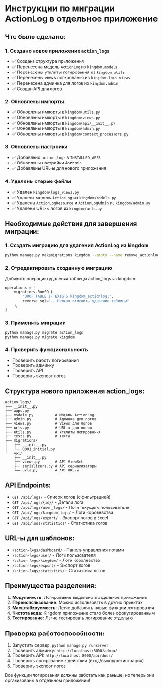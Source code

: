 # Инструкции по миграции ActionLog в отдельное приложение

## Что было сделано:

### 1. Создано новое приложение `action_logs`
- ✅ Создана структура приложения
- ✅ Перенесена модель `ActionLog` из `kingdom.models`
- ✅ Перенесены утилиты логирования из `kingdom.utils`
- ✅ Перенесены views логирования из `kingdom.logs_views`
- ✅ Перенесена админка для логов из `kingdom.admin`
- ✅ Создан API для логов

### 2. Обновлены импорты
- ✅ Обновлены импорты в `kingdom/utils.py`
- ✅ Обновлены импорты в `kingdom/views.py`
- ✅ Обновлены импорты в `kingdom/api/__init__.py`
- ✅ Обновлены импорты в `kingdom/admin.py`
- ✅ Обновлены импорты в `kingdom/context_processors.py`

### 3. Обновлены настройки
- ✅ Добавлено `action_logs` в `INSTALLED_APPS`
- ✅ Обновлены настройки Jazzmin
- ✅ Добавлены URL-ы для нового приложения

### 4. Удалены старые файлы
- ✅ Удален `kingdom/logs_views.py`
- ✅ Удалена модель `ActionLog` из `kingdom/models.py`
- ✅ Удалены `ActionLogResource` и `ActionLogAdmin` из `kingdom/admin.py`
- ✅ Удалены URL-ы логов из `kingdom/urls.py`

## Необходимые действия для завершения миграции:

### 1. Создать миграцию для удаления ActionLog из kingdom
```bash
python manage.py makemigrations kingdom --empty --name remove_actionlog
```

### 2. Отредактировать созданную миграцию
Добавить операцию удаления таблицы action_logs из kingdom:
```python
operations = [
    migrations.RunSQL(
        "DROP TABLE IF EXISTS kingdom_actionlog;",
        reverse_sql="-- Нельзя отменить удаление таблицы"
    ),
]
```

### 3. Применить миграции
```bash
python manage.py migrate action_logs
python manage.py migrate kingdom
```

### 4. Проверить функциональность
- Проверить работу логирования
- Проверить админку
- Проверить API
- Проверить экспорт логов

## Структура нового приложения action_logs:

```
action_logs/
├── __init__.py
├── apps.py
├── models.py          # Модель ActionLog
├── admin.py           # Админка для логов
├── views.py           # Views для логов
├── urls.py            # URL-ы для логов
├── utils.py           # Утилиты логирования
├── tests.py           # Тесты
├── migrations/
│   ├── __init__.py
│   └── 0001_initial.py
└── api/
    ├── __init__.py
    ├── views.py       # API ViewSet
    ├── serializers.py # API сериализаторы
    └── urls.py        # API URL-ы
```

## API Endpoints:

- `GET /api/logs/` - Список логов (с фильтрацией)
- `GET /api/logs/{id}/` - Детали лога
- `GET /api/logs/user_logs/` - Логи текущего пользователя
- `GET /api/logs/kingdom_logs/` - Логи королевства
- `GET /api/logs/export/` - Экспорт логов в Excel
- `GET /api/logs/statistics/` - Статистика логов

## URL-ы для шаблонов:

- `/action-logs/dashboard/` - Панель управления логами
- `/action-logs/user/` - Логи пользователя
- `/action-logs/kingdom/` - Логи королевства
- `/action-logs/export/` - Экспорт логов
- `/action-logs/statistics/` - Статистика логов

## Преимущества разделения:

1. **Модульность**: Логирование выделено в отдельное приложение
2. **Переиспользование**: Можно использовать в других проектах
3. **Масштабируемость**: Легче добавлять новые функции логирования
4. **Чистота кода**: Kingdom приложение стало более сфокусированным
5. **Тестирование**: Легче тестировать логирование отдельно

## Проверка работоспособности:

1. Запустить сервер: `python manage.py runserver`
2. Проверить админку: `http://localhost:8000/admin/`
3. Проверить API: `http://localhost:8000/api/docs/`
4. Проверить логирование в действии (вход/выход/регистрация)
5. Проверить экспорт логов

Все функции логирования должны работать как раньше, но теперь они организованы в отдельном приложении!
